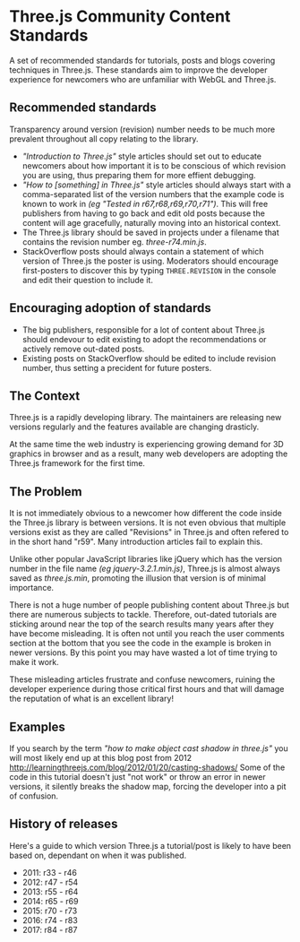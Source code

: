 # Three.js Community Content Standards

A set of recommended standards for tutorials, posts and blogs covering techniques in Three.js. These standards aim to improve the developer experience for newcomers who are unfamiliar with WebGL and Three.js.

## Recommended standards 

Transparency around version (revision) number needs to be much more prevalent throughout all copy relating to the library. 

 - _"Introduction to Three.js"_ style articles should set out to educate newcomers about how important it is to be conscious of which revision you are using, thus preparing them for more effient debugging.
 - _"How to [something] in Three.js"_ style articles should always start with a comma-separated list of the version numbers that the example code is known to work in _(eg "Tested in r67,r68,r69,r70,r71")_. This will free publishers from having to go back and edit old posts because the content will age gracefully, naturally moving into an historical context.
 - The Three.js library should be saved in projects under a filename that contains the revision number eg. _three-r74.min.js_.
 - StackOverflow posts should always contain a statement of which version of Three.js the poster is using. Moderators should encourage first-posters to discover this by typing `THREE.REVISION` in the console and edit their question to include it.

## Encouraging adoption of standards

 - The big publishers, responsible for a lot of content about Three.js should endevour to edit existing to adopt the recommendations or actively remove out-dated posts.
 - Existing posts on StackOverflow should be edited to include revision number, thus setting a precident for future posters.

## The Context

Three.js is a rapidly developing library. The maintainers are releasing new versions regularly and the features available are changing drasticly. 

At the same time the web industry is experiencing growing demand for 3D graphics in browser and as a result, many web developers are adopting the Three.js framework for the first time. 

## The Problem

It is not immediately obvious to a newcomer how different the code inside the Three.js library is between versions. It is not even obvious that multiple versions exist as they are called "Revisions" in Three.js and often refered to in the short hand "r59". Many introduction articles fail to explain this. 

Unlike other popular JavaScript libraries like jQuery which has the version number in the file name _(eg jquery-3.2.1.min.js)_, Three.js is almost always saved as _three.js.min_, promoting the illusion that version is of minimal importance.

There is not a huge number of people publishing content about Three.js but there are numerous subjects to tackle. Therefore, out-dated tutorials are sticking around near the top of the search results many years after they have become misleading. It is often not until you reach the user comments section at the bottom that you see the code in the example is broken in newer versions. By this point you may have wasted a lot of time trying to make it work. 

These misleading articles frustrate and confuse newcomers, ruining the developer experience during those critical first hours and that will damage the reputation of what is an excellent library!

## Examples

If you search by the term _"how to make object cast shadow in three.js"_ you will most likely end up at this blog post from 2012 http://learningthreejs.com/blog/2012/01/20/casting-shadows/  Some of the code in this tutorial doesn't just "not work" or throw an error in newer versions, it silently breaks the shadow map, forcing the developer into a pit of confusion.

## History of releases

Here's a guide to which version Three.js a tutorial/post is likely to have been based on, dependant on when it was published. 

 - 2011: r33 - r46
 - 2012: r47 - r54
 - 2013: r55 - r64
 - 2014: r65 - r69
 - 2015: r70 - r73
 - 2016: r74 - r83
 - 2017: r84 - r87

